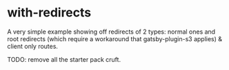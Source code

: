 # with-redirects

A very simple example showing off redirects of 2 types: normal ones and root redirects (which require a workaround that gatsby-plugin-s3 applies) & client only routes.

TODO: remove all the starter pack cruft.